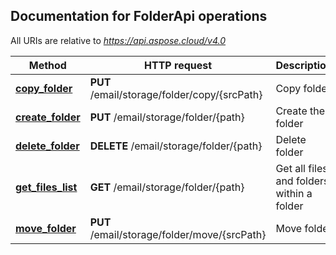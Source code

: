 ## Documentation for FolderApi operations

All URIs are relative to *https://api.aspose.cloud/v4.0*

Method | HTTP request | Description
------------- | ------------- | -------------
[**copy_folder**](FolderApi.md#copy_folder)| **PUT** /email/storage/folder/copy/{srcPath}| Copy folder
[**create_folder**](FolderApi.md#create_folder)| **PUT** /email/storage/folder/{path}| Create the folder
[**delete_folder**](FolderApi.md#delete_folder)| **DELETE** /email/storage/folder/{path}| Delete folder
[**get_files_list**](FolderApi.md#get_files_list)| **GET** /email/storage/folder/{path}| Get all files and folders within a folder
[**move_folder**](FolderApi.md#move_folder)| **PUT** /email/storage/folder/move/{srcPath}| Move folder
